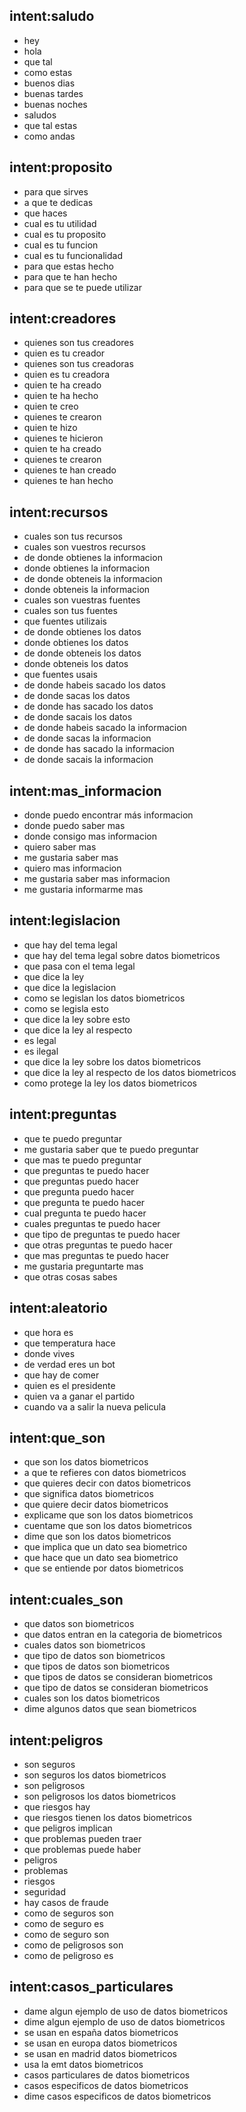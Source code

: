 ## intent:saludo
- hey
- hola
- que tal
- como estas
- buenos dias
- buenas tardes
- buenas noches
- saludos
- que tal estas
- como andas

## intent:proposito
- para que sirves
- a que te dedicas
- que haces
- cual es tu utilidad
- cual es tu proposito
- cual es tu funcion
- cual es tu funcionalidad
- para que estas hecho
- para que te han hecho
- para que se te puede utilizar

## intent:creadores
- quienes son tus creadores
- quien es tu creador
- quienes son tus creadoras
- quien es tu creadora
- quien te ha creado
- quien te ha hecho
- quien te creo
- quienes te crearon
- quien te hizo
- quienes te hicieron
- quien te ha creado
- quienes te crearon
- quienes te han creado
- quienes te han hecho

## intent:recursos
- cuales son tus recursos
- cuales son vuestros recursos
- de donde obtienes la informacion
- donde obtienes la informacion
- de donde obteneis la informacion
- donde obteneis la informacion
- cuales son vuestras fuentes
- cuales son tus fuentes
- que fuentes utilizais
- de donde obtienes los datos
- donde obtienes los datos
- de donde obteneis los datos
- donde obteneis los datos
- que fuentes usais
- de donde habeis sacado los datos
- de donde sacas los datos
- de donde has sacado los datos
- de donde sacais los datos
- de donde habeis sacado la informacion
- de donde sacas la informacion
- de donde has sacado la informacion
- de donde sacais la informacion

## intent:mas_informacion
- donde puedo encontrar más informacion
- donde puedo saber mas
- donde consigo mas informacion
- quiero saber mas
- me gustaria saber mas
- quiero mas informacion
- me gustaria saber mas informacion
- me gustaria informarme mas

## intent:legislacion
- que hay del tema legal
- que hay del tema legal sobre datos biometricos
- que pasa con el tema legal
- que dice la ley
- que dice la legislacion
- como se legislan los datos biometricos
- como se legisla esto
- que dice la ley sobre esto
- que dice la ley al respecto
- es legal
- es ilegal
- que dice la ley sobre los datos biometricos
- que dice la ley al respecto de los datos biometricos
- como protege la ley los datos biometricos

## intent:preguntas
- que te puedo preguntar
- me gustaria saber que te puedo preguntar
- que mas te puedo preguntar
- que preguntas te puedo hacer
- que preguntas puedo hacer
- que pregunta puedo hacer
- que pregunta te puedo hacer
- cual pregunta te puedo hacer
- cuales preguntas te puedo hacer
- que tipo de preguntas te puedo hacer
- que otras preguntas te puedo hacer
- que mas preguntas te puedo hacer
- me gustaria preguntarte mas
- que otras cosas sabes

## intent:aleatorio
- que hora es
- que temperatura hace
- donde vives
- de verdad eres un bot
- que hay de comer
- quien es el presidente
- quien va a ganar el partido
- cuando va a salir la nueva pelicula

## intent:que_son
- que son los datos biometricos
- a que te refieres con datos biometricos
- que quieres decir con datos biometricos
- que significa datos biometricos
- que quiere decir datos biometricos
- explicame que son los datos biometricos
- cuentame que son los datos biometricos
- dime que son los datos biometricos
- que implica que un dato sea biometrico
- que hace que un dato sea biometrico
- que se entiende por datos biometricos

## intent:cuales_son
- que datos son biometricos
- que datos entran en la categoria de biometricos
- cuales datos son biometricos
- que tipo de datos son biometricos
- que tipos de datos son biometricos
- que tipos de datos se consideran biometricos
- que tipo de datos se consideran biometricos
- cuales son los datos biometricos
- dime algunos datos que sean biometricos

## intent:peligros
- son seguros
- son seguros los datos biometricos
- son peligrosos
- son peligrosos los datos biometricos
- que riesgos hay
- que riesgos tienen los datos biometricos
- que peligros implican
- que problemas pueden traer
- que problemas puede haber
- peligros
- problemas
- riesgos
- seguridad
- hay casos de fraude
- como de seguros son
- como de seguro es
- como de seguro son
- como de peligrosos son
- como de peligroso es

## intent:casos_particulares
- dame algun ejemplo de uso de datos biometricos
- dime algun ejemplo de uso de datos biometricos
- se usan en españa datos biometricos
- se usan en europa datos biometricos
- se usan en madrid datos biometricos
- usa la emt datos biometricos
- casos particulares de datos biometricos
- casos especificos de datos biometricos
- dime casos especificos de datos biometricos